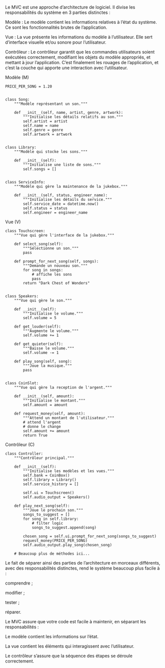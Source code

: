 Le MVC est une approche d’architecture de logiciel. Il divise les responsabilités du système en 3 parties distinctes :

Modèle : Le modèle contient les informations relatives à l’état du système. Ce sont les fonctionnalités brutes de l’application.

Vue : La vue présente les informations du modèle à l’utilisateur. Elle sert d’interface visuelle et/ou sonore pour l’utilisateur.

Contrôleur : Le contrôleur garantit que les commandes utilisateurs soient exécutées correctement, modifiant les objets du modèle appropriés, et mettant à jour l’application. C’est finalement les rouages de l’application, et c’est la couche qui apporte une interaction avec l’utilisateur. 

Modèle (M)
```
PRICE_PER_SONG = 1.20
 

class Song:
    """Modèle représentant un son."""
 
    def __init__(self, name, artist, genre, artwork):
        """Initialise les détails relatifs au son."""
        self.artist = artist
        self.name = name
        self.genre = genre
        self.artwork = artwork
 

class Library:
    """Modèle qui stocke les sons."""
 
    def __init__(self):
        """Initialise une liste de sons."""
        self.songs = []
 

class ServiceInfo:
    """Modèle qui gère la maintenance de la jukebox."""

    def __init__(self, status, engineer_name):
        """Initialise les détails du service."""
        self.service_date = datetime.now()
        self.status = status
        self.engineer = engineer_name
```

Vue (V)
```
class Touchscreen:
    """Vue qui gère l'interface de la jukebox."""
 
    def select_song(self):
        """Sélectionne un son."""
        pass
 
    def prompt_for_next_song(self, songs):
        """Demande un nouveau son."""
        for song in songs:
            # affiche les sons
            pass
        return "Dark Chest of Wonders"
 
 
class Speakers:
    """Vue qui gère le son."""
 
    def __init__(self):
        """Initialise le volume."""
        self.volume = 5
 
    def get_louder(self):
        """Augmente le volume."""
        self.volume += 1
 
    def get_quieter(self):
        """Baisse le volume."""
        self.volume -= 1
 
    def play_song(self, song):
        """Joue la musique."""
        pass
 
 
class CoinSlot:
    """Vue qui gère la reception de l'argent."""
 
    def __init__(self, amount):
        """Initialise le montant."""
        self.amount = amount
 
    def request_money(self, amount):
        """Attend un montant de l'utilisateur."""
        # attend l'argent
        # donne le change
        self.amount += amount
        return True
```

Contrôleur (C)
```
class Controller:
    """Contrôleur principal."""
 
    def __init__(self):
        """Initialise les modèles et les vues."""
        self.bank = CoinBox()
        self.library = Library()
        self.service_history = []
 
        self.ui = Touchscreen()
        self.audio_output = Speakers()
 
    def play_next_song(self):
        """Joue le prochain son."""
        songs_to_suggest = []
        for song in self.library:
            # filter logic
            songs_to_suggest.append(song)
 
        chosen_song = self.ui.prompt_for_next_song(songs_to_suggest)
        request_money(PRICE_PER_SONG)
        self.audio_output.play_song(chosen_song)
 
    # Beaucoup plus de méthodes ici...
```

Le fait de séparer ainsi des parties de l’architecture en morceaux différents, avec des responsabilités distinctes, rend le système beaucoup plus facile à :

comprendre ;

modifier ;

tester ;

réparer.

Le MVC assure que votre code est facile à maintenir, en séparant les responsabilités :

Le modèle contient les informations sur l’état.

La vue contient les éléments qui interagissent avec l’utilisateur.

Le contrôleur s’assure que la séquence des étapes se déroule correctement.